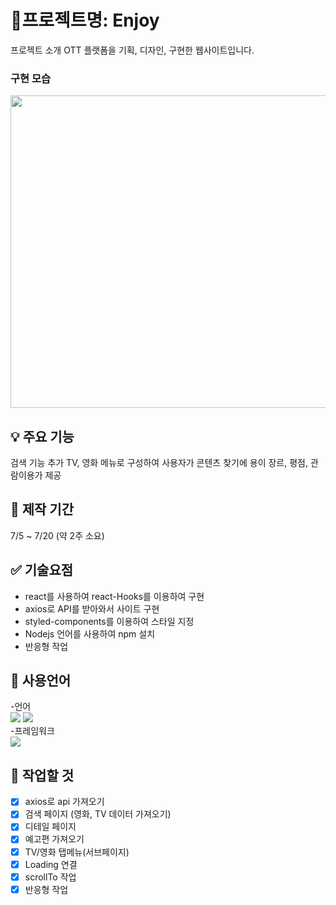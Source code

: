 # 📌프로젝트명: Enjoy

프로젝트 소개 OTT 플랫폼을 기획, 디자인, 구현한 웹사이트입니다.

### 구현 모습

<img src="https://user-images.githubusercontent.com/106130311/179666202-c7f31d87-1e74-448a-8908-76e45e011c4a.png" width="900px" height="500px">

## 💡 주요 기능

검색 기능 추가
TV, 영화 메뉴로 구성하여 사용자가 콘텐츠 찾기에 용이
장르, 평점, 관람이용가 제공


## 📅 제작 기간

7/5 ~ 7/20 (약 2주 소요)


## ✅ 기술요점

- react를 사용하여 react-Hooks를 이용하여 구현
- axios로 API를 받아와서 사이트 구현
- styled-components를 이용하여 스타일 지정
- Nodejs 언어를 사용하여 npm 설치
- 반응형 작업


## 📝 사용언어

-언어<br/>
<img src="https://img.shields.io/badge/javascript-yellow?style=for-the-badge&logo=JavaScript&logoColor=white">
<img src="https://img.shields.io/badge/javascript-orange?style=for-the-badge&logo=Node.js&logoColor=white">
<br/> -프레임워크<br/>
<img src="https://img.shields.io/badge/React-informational?style=for-the-badge&logo=React&logoColor=white">


## 📍 작업할 것

- [x] axios로 api 가져오기
- [x] 검색 페이지 (영화, TV 데이터 가져오기)
- [x] 디테일 페이지
- [x] 예고편 가져오기
- [x] TV/영화 탭메뉴(서브페이지)
- [x] Loading 연결
- [x] scrollTo 작업
- [x] 반응형 작업
